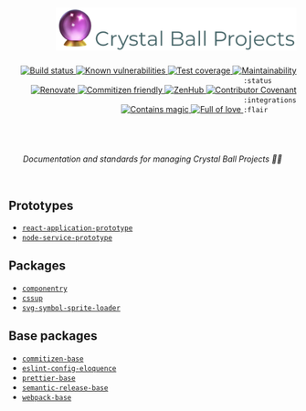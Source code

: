 <div align="right">
  <h1>
    <img height=75 src="./docs/assets/readme-header.png" alt="Crystal Ball Projects documentation"/>
  </h1>

  <!-- prettier-ignore-start -->
  <!-- <a href="https://www.npmjs.com/package/PACKAGE">
    <img src="https://img.shields.io/npm/v/PACKAGE" alt="Package version" valign="text-top"/>
  </a> -->
  <!-- <a href="https://bundlephobia.com/result?p=PACKAGE">
    <img src="https://img.shields.io/bundlephobia/minzip/PACKAGE" alt="Bundle size" valign="text-top" />
  </a> -->
  <!-- <a href="https://www.npmjs.com/package/PACKAGE">
    <img src="https://img.shields.io/npm/dt/PACKAGE?color=blue" alt="NPM downloads" valign="text-top" />
  </a> -->
  <a href="https://github.com/crystal-ball/crystal-ball.github.io/actions?workflow=CI%2FCD">
    <img src="https://github.com/crystal-ball/crystal-ball.github.io/workflows/CI%2FCD/badge.svg" alt="Build status" valign="text-top" />
  </a>
  <a href="https://snyk.io/test/github/crystal-ball/crystal-ball.github.io?targetFile=package.json">
    <img src="https://snyk.io/test/github/crystal-ball/crystal-ball.github.io/badge.svg?targetFile=package.json" alt="Known vulnerabilities" valign="text-top" />
  </a>
  <!-- <a href="https://dashboard.cypress.io/#/projects/PROJECT/runs">
    <img src="https://img.shields.io/badge/Cypress-dashboard-brightgreen.svg" alt="Cypress dashboard" valign="text-top" />
  </a> -->
  <a href="https://codeclimate.com/github/crystal-ball/crystal-ball.github.io/test_coverage">
    <img src="https://api.codeclimate.com/v1/badges/70b90e52c78b35ab947a/test_coverage" alt="Test coverage" valign="text-top" />
  </a>
  <a href="https://codeclimate.com/github/crystal-ball/crystal-ball.github.io/maintainability">
    <img src="https://api.codeclimate.com/v1/badges/70b90e52c78b35ab947a/maintainability" alt="Maintainability" valign="text-top" />
  </a>
  <code>:status&nbsp;&nbsp;&nbsp;&nbsp;&nbsp;&nbsp;</code>

  <br />
  <!-- <a href="https://zeit.co/crystal-ball/PROJECT">
    <img src="https://img.shields.io/badge/hosting-▲%20Zeit-7de0c4" alt="Zeit Now" valign="text-top" />
  </a> -->
  <a href="https://renovatebot.com/">
    <img src="https://img.shields.io/badge/Renovate-enabled-32c3c2.svg" alt="Renovate" valign="text-top" />
  </a>
  <a href="https://commitizen.github.io/cz-cli/">
    <img src="https://img.shields.io/badge/Commitizen-%E2%9C%93%20friendly-10e67b" alt="Commitizen friendly" valign="text-top" />
  </a>
  <a href="https://github.com/crystal-ball/crystal-ball.github.io#workspaces/-projects-5b88b5c9af3c0a2186966767/board?repos=136812233">
    <img src="https://img.shields.io/badge/ZenHub-managed-5e60ba.svg" alt="ZenHub" valign="text-top" />
  </a>
  <!-- <a href="https://percy.io/Crystal-Ball/react-application-prototype">
    <img src="https://img.shields.io/badge/testing-%F0%9F%A6%94%20Percy-9e66bf" alt="Percy snapshot testing" valign="text-top" />
  </a> -->
  <!-- <a href="https://semantic-release.gitbook.io/semantic-release/">
    <img src="https://img.shields.io/badge/%F0%9F%93%A6%F0%9F%9A%80-semantic_release-e10079.svg" alt="Semantic Release" valign="text-top"/>
  </a> -->
  <a href="./CODE_OF_CONDUCT.md">
    <img src="https://img.shields.io/badge/Contributor%20Covenant-v2.0-de8cf2.svg" alt="Contributor Covenant" valign="text-top" />
  </a>
  <code>:integrations</code>

  <br />
  <a href="https://github.com/crystal-ball">
    <img src="https://img.shields.io/badge/%F0%9F%94%AE%E2%9C%A8-contains_magic-D831D7.svg" alt="Contains magic" valign="text-top" />
  </a>
  <a href="https://github.com/crystal-ball/crystal-ball.github.io">
    <img src="https://img.shields.io/badge/%F0%9F%92%96%F0%9F%8C%88-full_of_love-F5499E.svg" alt="Full of love" valign="text-top" />
  </a>
  <code>:flair&nbsp;&nbsp;&nbsp;&nbsp;&nbsp;&nbsp;&nbsp;</code>
  <!-- prettier-ignore-end -->

  <h1></h1>
  <br />
  <p align="center">
    <em>Documentation and standards for managing Crystal Ball Projects 🔮✨</em>
  </p>
  <br />
</div>

## Prototypes

- [`react-application-prototype`][]
- [`node-service-prototype`][]

## Packages

- [`componentry`][]
- [`cssup`][]
- [`svg-symbol-sprite-loader`][]

## Base packages

- [`commitizen-base`][]
- [`eslint-config-eloquence`][]
- [`prettier-base`][]
- [`semantic-release-base`][]
- [`webpack-base`][]

<!-- Links -->

<!-- prettier-ignore-start -->
[`commitizen-base`]:https://github.com/crystal-ball/commit-base
[`componentry`]:https://github.com/crystal-ball/componentry
[`cssup`]:https://github.com/crystal-ball/cssup
[`eslint-config-eloquence`]:https://github.com/crystal-ball/eslint-config-eloquence
[`node-service-prototype`]:https://github.com/crystal-ball/node-service-prototype
[`prettier-base`]:https://github.com/crystal-ball/prettier-base
[`react-application-prototype`]:https://github.com/crystal-ball/react-application-prototype
[`semantic-release-base`]:https://github.com/crystal-ball/semantic-release-base
[`svg-symbol-sprite-loader`]:https://github.com/crystal-ball/svg-symbol-sprite-loader
[`webpack-base`]:https://github.com/crystal-ball/webpack-base
[commitizen]:https://commitizen.github.io/cz-cli/
<!-- prettier-ignore-end -->
